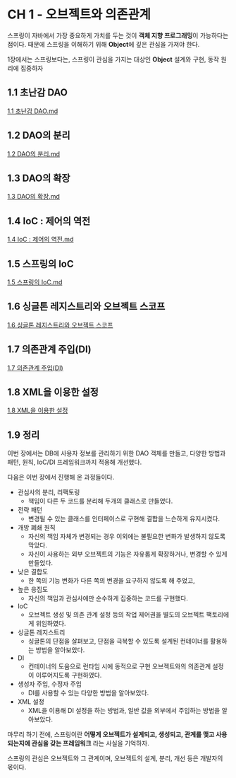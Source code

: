 # CH 1 - 오브젝트와 의존관계

스프링이 자바에서 가장 중요하게 가치를 두는 것이 **객체 지향 프로그래밍**이 가능하다는 점이다. 때문에 스프링을 이해하기 위해 **Object**에 깊은 관심을 가져야 한다.

1장에서는 스프링보다는, 스프링이 관심을 가지는 대상인 **Object** 설계와 구현, 동작 원리에 집중하자

## 1.1 초난감 DAO

[1.1 초난감 DAO.md](https://github.com/zangsu/study-note/blob/main/BE/Spring/%ED%86%A0%EB%B9%84%EC%9D%98%20%EC%8A%A4%ED%94%84%EB%A7%81%203.1/Vol.1/CH1%20-%20%EC%98%A4%EB%B8%8C%EC%A0%9D%ED%8A%B8%EC%99%80%20%EC%9D%98%EC%A1%B4%EA%B4%80%EA%B3%84/1.1%20%EC%B4%88%EB%82%9C%EA%B0%90%20DAO.md)

## 1.2 DAO의 분리

[1.2 DAO의 분리.md](https://github.com/zangsu/study-note/blob/main/BE/Spring/%ED%86%A0%EB%B9%84%EC%9D%98%20%EC%8A%A4%ED%94%84%EB%A7%81%203.1/Vol.1/CH1%20-%20%EC%98%A4%EB%B8%8C%EC%A0%9D%ED%8A%B8%EC%99%80%20%EC%9D%98%EC%A1%B4%EA%B4%80%EA%B3%84/1.2%20DAO%EC%9D%98%20%EB%B6%84%EB%A6%AC.md)

## 1.3 DAO의 확장

[1.3 DAO의 확장.md](https://github.com/zangsu/study-note/blob/main/BE/Spring/%ED%86%A0%EB%B9%84%EC%9D%98%20%EC%8A%A4%ED%94%84%EB%A7%81%203.1/Vol.1/CH1%20-%20%EC%98%A4%EB%B8%8C%EC%A0%9D%ED%8A%B8%EC%99%80%20%EC%9D%98%EC%A1%B4%EA%B4%80%EA%B3%84/1.3%20DAO%EC%9D%98%20%ED%99%95%EC%9E%A5.md)

## 1.4 IoC : 제어의 역전

[1.4 IoC : 제어의 역전.md](https://github.com/zangsu/study-note/blob/main/BE/Spring/%ED%86%A0%EB%B9%84%EC%9D%98%20%EC%8A%A4%ED%94%84%EB%A7%81%203.1/Vol.1/CH1%20-%20%EC%98%A4%EB%B8%8C%EC%A0%9D%ED%8A%B8%EC%99%80%20%EC%9D%98%EC%A1%B4%EA%B4%80%EA%B3%84/1.4%20IoC%20%3A%20%EC%A0%9C%EC%96%B4%EC%9D%98%20%EC%97%AD%EC%A0%84.md)

## 1.5 스프링의 IoC

[1.5 스프링의 IoC.md](https://github.com/zangsu/study-note/blob/main/BE/Spring/%ED%86%A0%EB%B9%84%EC%9D%98%20%EC%8A%A4%ED%94%84%EB%A7%81%203.1/Vol.1/CH1%20-%20%EC%98%A4%EB%B8%8C%EC%A0%9D%ED%8A%B8%EC%99%80%20%EC%9D%98%EC%A1%B4%EA%B4%80%EA%B3%84/1.5%20%EC%8A%A4%ED%94%84%EB%A7%81%EC%9D%98%20IoC.md)

## 1.6 싱글톤 레지스트리와 오브젝트 스코프

[1.6 싱글톤 레지스트리와 오브젝트 스코프](https://github.com/zangsu/study-note/blob/main/BE/Spring/%ED%86%A0%EB%B9%84%EC%9D%98%20%EC%8A%A4%ED%94%84%EB%A7%81%203.1/Vol.1/CH1%20-%20%EC%98%A4%EB%B8%8C%EC%A0%9D%ED%8A%B8%EC%99%80%20%EC%9D%98%EC%A1%B4%EA%B4%80%EA%B3%84/1.6%20%EC%8B%B1%EA%B8%80%ED%86%A4%20%EB%A0%88%EC%A7%80%EC%8A%A4%ED%8A%B8%EB%A6%AC%EC%99%80%20%EC%98%A4%EB%B8%8C%EC%A0%9D%ED%8A%B8%20%EC%8A%A4%EC%BD%94%ED%94%84.md)

## 1.7 의존관계 주입(DI)

[1.7 의존관계 주입(DI)](https://github.com/zangsu/study-note/blob/main/BE/Spring/%ED%86%A0%EB%B9%84%EC%9D%98%20%EC%8A%A4%ED%94%84%EB%A7%81%203.1/Vol.1/CH1%20-%20%EC%98%A4%EB%B8%8C%EC%A0%9D%ED%8A%B8%EC%99%80%20%EC%9D%98%EC%A1%B4%EA%B4%80%EA%B3%84/1.7%20%EC%9D%98%EC%A1%B4%EA%B4%80%EA%B3%84%20%EC%A3%BC%EC%9E%85(DI).md)

## 1.8 XML을 이용한 설정

[1.8 XML을 이용한 설정]()

## 1.9 정리

이번 장에서는 DB에 사용자 정보를 관리하기 위한 DAO 객체를 만들고, 다양한 방법과 패턴, 원칙, IoC/DI 프레임워크까지 적용해 개선했다.

다음은 이번 장에서 진행해 온 과정들이다.

- 관심사의 분리, 리팩토링 
	- 책임이 다른 두 코드를 분리해 두개의 클래스로 만들었다.
- 전략 패턴
	- 변경될 수 있는 클래스를 인터페이스로 구현해 결합을 느슨하게 유지시켰다.
- 개방 폐쇄 원칙
	- 자신의 책임 자체가 변경되는 경우 이외에는 불필요한 변화가 발생하지 않도록 막았다.
	- 자신이 사용하는 외부 오브젝트의 기능은 자유롭게 확장하거나, 변경할 수 있게 만들었다.
- 낮은 결합도
	- 한 쪽의 기능 변화가 다른 쪽의 변경을 요구하지 않도록 해 주었고, 
- 높은 응집도
	- 자신의 책임과 관심사에만 순수하게 집중하는 코드를 구현했다.
- IoC
	- 오브젝트 생성 및 의존 관계 설정 등의 작업 제어권을 별도의 오브젝트 팩토리에게 위임하였다.
- 싱글톤 레지스트리
	- 싱글톤의 단점을 살펴보고, 단점을 극복할 수 있도록 설계된 컨테이너를 활용하는 방법을 알아보았다.
- DI
	- 컨테이너의 도움으로 런타임 시에 동적으로 구현 오브젝트와의 의존관계 설정이 이루어지도록 구현하였다.
- 생성자 주입, 수정자 주입
	- DI를 사용할 수 있는 다양한 방법을 알아보았다.
- XML 설정
	- XML을 이용해 DI 설정을 하는 방법과, 일반 값을 외부에서 주입하는 방법을 알아보았다.

마무리 하기 전에, 스프링이란 **어떻게 오브젝트가 설계되고, 생성되고, 관계를 맺고 사용되는지에 관심을 갖는 프레임워크** 라는 사실을 기억하자.

스프링의 관심은 오브젝트와 그 관계이며, 오브젝트의 설계, 분리, 개선 등은 개발자의 몫이다.
